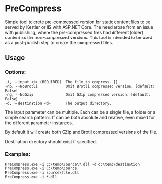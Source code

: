 # PreCompress
Simple tool to crete pre-compressed version for static content files to be served by Kestler or IIS with ASP.NET Core.
The need arose from an issue with publishing, where the pre-compressed files had different (older) content ss the non-compressed versions. 
This tool is intended to be used as a post-publish step to create the compressed files.

## Usage
### Options:
```
-i, --input <i> (REQUIRED)  The file to compress. [] 
-nb, --NoBrotli             Omit Brotli compressed version. [default: False] 
-ng, --NoGzip               Omit GZip compressed version. [default: False]         
-d, --destination <d>       The output directory.
```

The input parameter can be multiple. Each can be a single file, a folder or a simple search patterm. If can be both absolute and relative, even mixed for the different parameter instances.

By default it will create both GZip and Brotli compressed versions of the file.

Destination directory should exist if specified.

### Examples:
```
PreCompress.exe -i C:\temp\source\*.dll -d c:\temp\destination
PreCompress.exe -i C:\temp\source
PreCompress.exe -i source\file.dll
PreCompress.exe -i *.dll
```